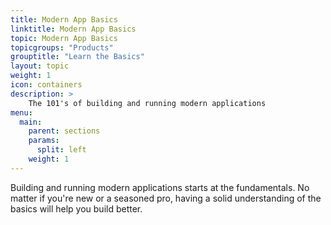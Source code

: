 ```yaml
---
title: Modern App Basics
linktitle: Modern App Basics
topic: Modern App Basics
topicgroups: "Products"
grouptitle: "Learn the Basics"
layout: topic
weight: 1
icon: containers
description: >
    The 101's of building and running modern applications
menu:
  main:
    parent: sections
    params:
      split: left
    weight: 1
---
```


Building and running modern applications starts at the fundamentals. No matter if you're new or a seasoned pro, having a solid understanding of the basics will help you build better.